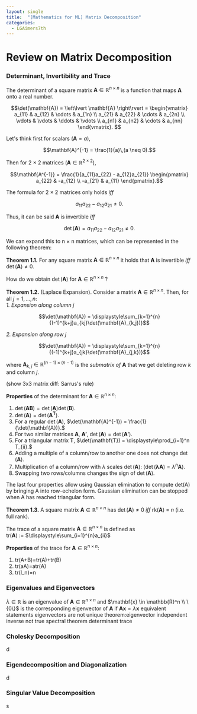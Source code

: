 ```yaml
---
layout: single
title:  "[Mathematics for ML] Matrix Decomposition"
categories:
  - LGAimers7th
---
```


# Review on Matrix Decomposition

### Determinant, Invertibility and Trace
The determinant of a square matrix $\mathbf{A} \in \mathbb{R}^{n \times n}$ is a function that maps $\mathbf{A}$ onto a real number.

$$\det(\mathbf{A}) = \left\lvert \mathbf{A} \right\rvert = 
\begin{vmatrix} 
a_{11} & a_{12} & \cdots & a_{1n} \\
a_{21} & a_{22} & \cdots & a_{2n} \\
\vdots  & \vdots  & \ddots & \vdots  \\
a_{n1} & a_{n2} & \cdots & a_{nn}
\end{vmatrix}.
$$

Let's think first for scalars ($\mathbf{A} = a$), 

$$\mathbf{A}^{-1} = \frac{1}{a}\,(a \neq 0).$$

Then for 2 $\times$ 2 matrices ($\mathbf{A} \in \mathbb{R}^{2 \times 2}$), 

$$\mathbf{A^{-1}} = \frac{1}{a_{11}a_{22} - a_{12}a_{21}} 
\begin{pmatrix} 
a_{22} & -a_{12} \\ 
-a_{21} & a_{11} 
\end{pmatrix}.$$

The formula for 2 $\times$ 2 matrices only holds *iff* 

$$a_{11}a_{22} - a_{12}a_{21} \neq 0.$$

Thus, it can be said $\mathbf{A}$ is invertible *iff* 

$$\det(\mathbf{A}) = a_{11}a_{22} - a_{12}a_{21} \neq 0.$$

We can expand this to n $\times$ n matrices, which can be represented in the following theorem:

**Theorem 1.1.** For any square matrix $\mathbf{A} \in \mathbb{R}^{n \times n}$ it holds that $\mathbf{A}$ is invertible *iff* $\det(\mathbf{A}) \neq 0.$

How do we obtain $\det(\mathbf{A})$ for $\mathbf{A} \in \mathbb{R}^{n \times n}$ ?

**Theorem 1.2.** (Laplace Expansion). Consider a matrix $\mathbf{A} \in \mathbb{R}^{n \times n}$. Then, for all $j = 1,\dots,n$:  
*1. Expansion along column* $j$

$$\det(\mathbf{A}) = \displaystyle\sum_{k=1}^{n}{(-1)^{k+j}a_{kj}\det(\mathbf{A}_{k,j})}$$

*2. Expansion along row* $j$

$$\det(\mathbf{A}) = \displaystyle\sum_{k=1}^{n}{(-1)^{k+j}a_{jk}\det(\mathbf{A}_{j,k})}$$

where $\mathbf{A}_{k,j} \in \mathbb{R}^{(n-1) \times (n-1)}$ is the *submatrix of* $\mathbf{A}$ that we get deleting row $k$ and column $j$.

(show 3x3 matrix diff: Sarrus's rule)

**Properties** of the determinant for $\mathbf{A} \in \mathbb{R}^{n \times n}:$
1. $\det(\mathbf{AB}) = \det(\mathbf{A})\det(\mathbf{B}).$
2. $\det(\mathbf{A}) = \det(\mathbf{A}^\mathbf{T}).$
3. For a regular $\det(\mathbf{A})$, $\det(\mathbf{A}^{-1}) = \frac{1}{\det(\mathbf{A})}.$
4. For two similar matrices $\mathbf{A}$, $\mathbf{A'}$, $\det(\mathbf{A}) = \det(\mathbf{A'}).$
5. For a triangular matrix $\mathbf{T}$, $\det(\mathbf{T}) = \displaystyle\prod_{i=1}^n T_{ii}.$
6. Adding a multiple of a column/row to another one does not change $\det(\mathbf{A}).$
7. Multiplication of a column/row with $\lambda$ scales $\det(\mathbf{A})$: ($\det(\mathbf{\lambda A})={\lambda^n}\mathbf{A}$).
8. Swapping two rows/columns changes the sign of $\det(\mathbf{A}).$

The last four properties allow using Gaussian elimination to compute det(A) by bringing A into row-echelon form. Gaussian elimination can be stopped when A has reached triangular form.

**Theorem 1.3.** A square matrix $\mathbf{A} \in \mathbb{R}^{n \times n}$ has $\det(\mathbf{A}) \neq 0$ *iff* rk($\mathbf{A}$) = $n$ (i.e. full rank).

The trace of a square matrix $\mathbf{A} \in \mathbb{R}^{n \times n}$ is defined as  
tr($\mathbf{A}$) := $\displaystyle\sum_{i=1}^{n}a_{ii}$


**Properties** of the trace for $\mathbf{A} \in \mathbb{R}^{n \times n}:$
1. tr(A+B)=tr(A)+tr(B)
2. tr(aA)=atr(A)
3. tr(I_n)=n


### Eigenvalues and Eigenvectors

$\lambda \in \mathbb{R}$ is an eigenvalue of $\mathbf{A} \in \mathbb{R}^{n \times n}$ and $\mathbf{x} \in \mathbb{R}^n \\ \{0\}$ is the corresponding eigenvector of $\mathbf{A}$ if $\mathbf{A}\mathbf{x}=\lambda\mathbf{x}$
equivalent statements
eigenvectors are not unique
theorem:eigenvector independent inverse not true
spectral theorem
determinant
trace


### Cholesky Decomposition
d


### Eigendecomposition and Diagonalization
d


### Singular Value Decomposition
s

